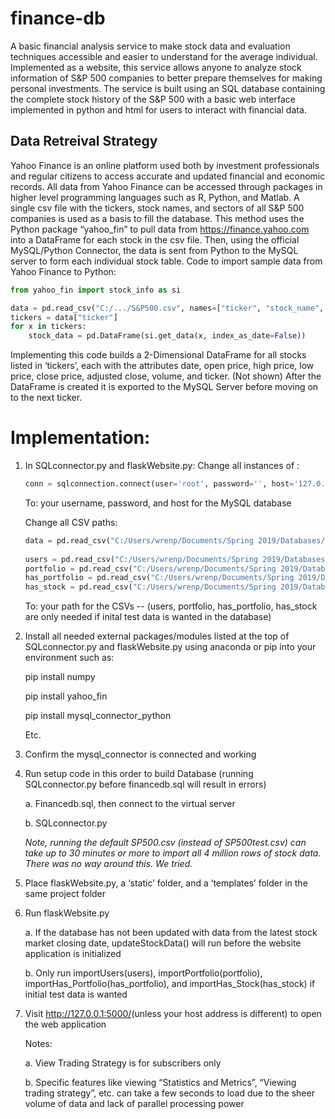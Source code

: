 # finance-db
A basic financial analysis service to make stock data and evaluation techniques accessible and easier to understand for the average individual. Implemented as a website, this service allows anyone to analyze stock information of S&P 500 companies to better prepare themselves for making personal investments.
The service is built using an SQL database containing the complete stock history of the S&amp;P 500 with a basic web interface implemented in python and html for users to interact with financial data.

## Data Retreival Strategy

Yahoo Finance is an online platform used both by investment professionals and regular citizens to access accurate and updated financial and economic records. All data from Yahoo Finance can be accessed through packages in higher level programming languages such as R, Python, and Matlab. A single csv file with the tickers, stock names, and sectors of all S&P 500 companies is used as a basis to fill the database. This method uses the Python package “yahoo_fin” to pull data from https://finance.yahoo.com into a DataFrame for each stock in the csv file. Then, using the official MySQL/Python Connector, the data is sent from Python to the MySQL server to form each individual stock table. 
Code to import sample data from Yahoo Finance to Python:

```python
from yahoo_fin import stock_info as si

data = pd.read_csv("C:/.../S&P500.csv", names=["ticker", "stock_name", "sector"])
tickers = data["ticker"]
for x in tickers:
	stock_data = pd.DataFrame(si.get_data(x, index_as_date=False))
```

Implementing this code builds a 2-Dimensional DataFrame for all stocks listed in ‘tickers’, each with the attributes date, open price, high price, low price, close price, adjusted close, volume, and ticker. (Not shown) After the DataFrame is created it is exported to the MySQL Server before moving on to the next ticker.

# Implementation:

1. In SQLconnector.py and flaskWebsite.py: 
    Change all instances of :
    ```python
    conn = sqlconnection.connect(​user​=​'root'​, ​password​=​''​, ​host​=​'127.0.0.1'​, database​=​'financedb'​) 
    ```
    To: your username, password, and host for the MySQL database 
 
    Change all CSV paths:
    ```python
    data = pd.read_csv(​"C:/Users/wrenp/Documents/Spring 2019/Databases/Final Project/S&P500.csv"​, ​names​=[​"ticker"​, ​"stock_name"​, ​"sector"​]) 
  
    users = pd.read_csv(​"C:/Users/wrenp/Documents/Spring 2019/Databases/Final Project/usersimporttest.csv"​, ​names​=[​"username"​, ​"password"​, ​"fname"​, ​"lname"​, ​"email"​, "subscriber"​]) 
    portfolio = pd.read_csv(​"C:/Users/wrenp/Documents/Spring 2019/Databases/Final Project/portfolioimporttest.csv"​, ​names​=[​"portfolio_name"​]) 
    has_portfolio = pd.read_csv(​"C:/Users/wrenp/Documents/Spring 2019/Databases/Final Project/has_portfolioimporttest.csv"​, ​names​=[​"login_id"​,​"portfolio_id"​]) 
    has_stock = pd.read_csv(​"C:/Users/wrenp/Documents/Spring 2019/Databases/Final Project/has_stockimporttest.csv"​, ​names​=[​"portfolio_id"​, ​"ticker"​]) 
    ```
    To: your path for the CSVs -- (users, portfolio, has_portfolio, has_stock are only needed if inital test data is wanted in the database)
  
2. Install all needed external packages/modules listed at the top of SQLconnector.py and flaskWebsite.py using anaconda or pip into your environment such as: 

    pip install numpy 
    
    pip install yahoo_fin 
    
    pip install mysql_connector_python 
    
    Etc. 
  
3. Confirm the mysql_connector is connected and working 

4. Run setup code in this order to build Database (running SQLconnector.py before financedb.sql will result in errors) 

    a. Financedb.sql, then connect to the virtual server 
    
    b. SQLconnector.py 
    
    *Note, running the default SP500.csv (instead of SP500test.csv) can take up to 30 minutes or more to import all 4 million rows of stock data. There was no way around this. We tried.*
    
5. Place flaskWebsite.py, a ‘static’ folder, and a ‘templates’ folder in the same project folder 

6. Run flaskWebsite.py 

    a. If the database has not been updated with data from the latest stock market closing date, updateStockData() will run before the website application is initialized 
    
    b. Only run importUsers(users), importPortfolio(portfolio), importHas_Portfolio(has_portfolio), and importHas_Stock(has_stock) if initial test data is wanted
    
7. Visit ​http://127.0.0.1:5000/​ (unless your host address is different) to open the web application 

    Notes: 
    
      a. View Trading Strategy is for subscribers only 
      
      b. Specific features like viewing “Statistics and Metrics”, “Viewing trading strategy”, etc. can take a few seconds to load due to the sheer volume of data and lack of parallel processing power 
